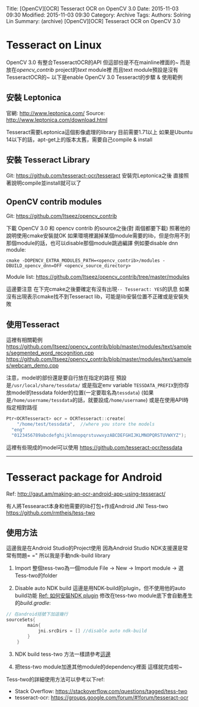 Title: [OpenCV][OCR] Tesseract OCR on OpenCV 3.0
Date: 2015-11-03 09:30
Modified: 2015-11-03 09:30
Category: Archive
Tags: 
Authors: Solring Lin
Summary: (archive) [OpenCV][OCR] Tesseract OCR on OpenCV 3.0


# Tesseract on Linux

OpenCV 3.0 有整合TesseractOCR的API
但這部份是不在mainline裡面的~ 而是放在*opencv_contrib* project的*text* module裡
而且text module預設是沒有TesseractOCR的~
以下是enable OpenCV 3.0 Tesseract的步驟 & 使用範例

## 安裝 Leptonica

官網: http://www.leptonica.com/
Source: http://www.leptonica.com/download.html

Tesseract需要Leptonica這個影像處理的library
目前需要1.71以上
如果是Ubuntu 14以下的話，apt-get上的版本太舊，需要自己compile & install

## 安裝 Tesseract Library

Git: https://github.com/tesseract-ocr/tesseract
安裝完Leptonica之後
直接照著說明compile並install就可以了

## OpenCV contrib modules

Git:
https://github.com/Itseez/opencv_contrib

下載 OpenCV 3.0 和 opencv contrib 的source之後(對 兩個都要下載)
照著他的說明使用cmake安裝就OK
如果環境裡漏掉某個module需要的lib，但是你用不到那個module的話，也可以disable那個module跳過編譯
例如要disable dnn module:
```
cmake -DOPENCV_EXTRA_MODULES_PATH=<opencv_contrib>/modules -DBUILD_opencv_dnn=OFF <opencv_source_directory>
```
Module list:
https://github.com/Itseez/opencv_contrib/tree/master/modules

這邊要注意
在下完cmake之後要確定有沒有出現```-- Tesseract: YES```的訊息
如果沒有出現表示cmake找不到Tesseract lib，可能是lib安裝位置不正確或是安裝失敗

## 使用Tesseract

這裡有相關範例
https://github.com/Itseez/opencv_contrib/blob/master/modules/text/samples/segmented_word_recognition.cpp
https://github.com/Itseez/opencv_contrib/blob/master/modules/text/samples/webcam_demo.cpp

注意，model的部份還是要自行放在指定的路徑
預設是```/usr/local/share/tessdata/```
或是指定env variable ```TESSDATA_PREFIX```到你存放model的tessdata folder的位置(一定要取名為```tessdata```)
(如果是```/home/username/tessdata```的話，就要設成```/home/username```)
或是在使用API時指定相對路徑
``` cpp
Ptr<OCRTesseract> ocr = OCRTesseract::create(
	"/home/test/tessdata",  //where you store the models
  "eng"
  "0123456789abcdefghijklmnopqrstuvwxyzABCDEFGHIJKLMNOPQRSTUVWXYZ");
```

這裡有些現成的model可以使用
https://github.com/tesseract-ocr/tessdata

----------------------------

# Tesseract package for Android

Ref: http://gaut.am/making-an-ocr-android-app-using-tesseract/

有人將Tessearact本身和他需要的lib打包+作成Android JNI
Tess-two
https://github.com/rmtheis/tess-two

## 使用方法

這邊我是在Android Studio的Project使用
因為Android Studio NDK支援還是常常有問題=  ="
所以我是手動ndk-build library

1. Import 整個tess-two為一個module
File -> New -> Import module -> 選Tess-two的folder

2. Disable auto NDK build
這邊是用NDK-build的plugin，但不使用他的auto build功能 [Ref: 如何安裝NDK plugin](http://solring-blog.logdown.com/posts/305623-android-to-androidstudio-ndk-plugin-usage)
修改在tess-two module底下會自動產生的*build.gradle*:
``` c
// 在android括號下加這幾行
sourceSets{
        main{
            jni.srcDirs = [] //disable auto ndk-build
        }
    }
```

3. NDK build tess-two
方法一樣請參考[這邊](http://solring-blog.logdown.com/posts/305623-android-to-androidstudio-ndk-plugin-usage)

4. 把tess-two module加進其他module的dependency裡面
這樣就完成啦~

Tess-two的詳細使用方法可以參考以下ref:
- Stack Overflow: https://stackoverflow.com/questions/tagged/tess-two
- tesseract-ocr: https://groups.google.com/forum/#!forum/tesseract-ocr
